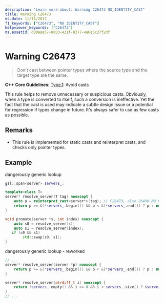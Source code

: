 ```yaml
---
description: "Learn more about: Warning C26473 NO_IDENTITY_CAST"
title: Warning C26473
ms.date: 11/15/2017
f1_keywords: ["C26473", "NO_IDENTITY_CAST"]
helpviewer_keywords: ["C26473"]
ms.assetid: d88aaa57-0003-421f-8377-4e6a5c27f2df
---
```

# Warning C26473

> Don't cast between pointer types where the source type and the target type are the same.

**C++ Core Guidelines**:
[Type.1](https://isocpp.github.io/CppCoreGuidelines/CppCoreGuidelines#prosafety-type-safety-profile): Avoid casts

This rule helps to remove unnecessary or suspicious casts. Obviously, when a type is converted to itself, such a conversion is ineffective. Yet the fact that the cast is used may indicate a subtle design issue or a potential for regression if types change in future. It's always safer to use as few casts as possible.

## Remarks

- This rule is implemented for static casts and reinterpret casts, and checks only pointer types.

## Example

dangerously generic lookup

```cpp
gsl::span<server> servers_;

template<class T>
server* resolve_server(T tag) noexcept {
    auto p = reinterpret_cast<server*>(tag); // C26473, also 26490 NO_REINTERPRET_CAST
    return p >= &(*servers_.begin()) && p < &(*servers_.end()) ? p : nullptr;
}

void promote(server *s, int index) noexcept {
    auto s0 = resolve_server(s);
    auto s1 = resolve_server(index);
   if (s0 && s1)
        std::swap(s0, s1);
}
```

dangerously generic lookup - reworked

```cpp
// ...
server* resolve_server(server *p) noexcept {
    return p >= &(*servers_.begin()) && p < &(*servers_.end()) ? p : nullptr;
}

server* resolve_server(ptrdiff_t i) noexcept {
    return !servers_.empty() && i >= 0 && i < servers_.size() ? &servers_[i] : nullptr;
}
// ...
```
